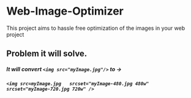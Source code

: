 # Web-Image-Optimizer
This project aims to hassle free optimization of the images in your web project

## Problem it will solve.
##### It will convert ``` <img src="myImage.jpg"/> ```  to -> 
##### ``` <img src=myImage.jpg   srcset="myImage-480.jpg 480w"   srcset="myImage-720.jpg 720w" /> ```
